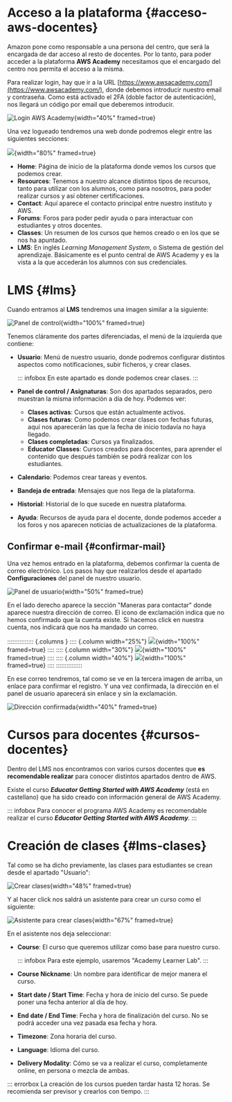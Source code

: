 
# Acceso a la plataforma {#acceso-aws-docentes}

Amazon pone como responsable a una persona del centro, que será la encargada de dar acceso al resto de docentes. Por lo tanto, para poder acceder a la plataforma **AWS Academy** necesitamos que el encargado del centro nos permita el acceso a la misma.

Para realizar login, hay que ir a la URL [https://www.awsacademy.com/](https://www.awsacademy.com/), donde debemos introducir nuestro email y contraseña. Como está activado el 2FA (doble factor de autenticación), nos llegará un código por email que deberemos introducir.

![Login AWS Academy](img/aws/docentes_login.png){width="40%" framed=true}

Una vez logueado tendremos una web donde podremos elegir entre las siguientes secciones:

![](img/aws/docentes_web.png){width="80%" framed=true}

* **Home**: Página de inicio de la plataforma donde vemos los cursos que podemos crear.
* **Resources**: Tenemos a nuestro alcance distintos tipos de recursos, tanto para utilizar con los alumnos, como para nosotros, para poder realizar cursos y así obtener certificaciones.
* **Contact**: Aquí aparece el contacto principal entre nuestro instituto y AWS.
* **Forums**: Foros para poder pedir ayuda o para interactuar con estudiantes y otros docentes.
* **Classes**: Un resumen de los cursos que hemos creado o en los que se nos ha apuntado.
* **LMS**: En inglés *Learning Management System*, o Sistema de gestión del aprendizaje. Básicamente es el punto central de AWS Academy y es la vista a la que accederán los alumnos con sus credenciales.


# LMS {#lms}

Cuando entramos al **LMS** tendremos una imagen similar a la siguiente:

![Panel de control](img/aws/docentes_lms.png){width="100%" framed=true}

Tenemos cláramente dos partes diferenciadas, el menú de la izquierda que contiene:

* **Usuario**: Menú de nuestro usuario, donde podremos configurar distintos aspectos como notificaciones, subir ficheros, y crear clases.
  
  ::: infobox
  En este apartado es donde podemos crear clases.
  :::

* **Panel de control / Asignaturas**: Son dos apartados separados, pero muestran la misma información a día de hoy. Podemos ver:
  * **Clases activas**: Cursos que están actualmente activos.
  * **Clases futuras**: Como podemos crear clases con fechas futuras, aquí nos aparecerán las que la fecha de inicio todavía no haya llegado.
  * **Clases completadas**: Cursos ya finalizados.
  * **Educator Classes**: Cursos creados para docentes, para aprender el contenido que después también se podrá realizar con los estudiantes.
* **Calendario**: Podemos crear tareas y eventos.
* **Bandeja de entrada**: Mensajes que nos llega de la plataforma.
* **Historial**: Historial de lo que sucede en nuestra plataforma.
* **Ayuda**: Recursos de ayuda para el docente, donde podemos acceder a los foros y nos aparecen noticias de actualizaciones de la plataforma.


## Confirmar e-mail {#confirmar-mail}

Una vez hemos entrado en la plataforma, debemos confirmar la cuenta de correo electrónico. Los pasos hay que realizarlos desde el apartado **Configuraciones** del panel de nuestro usuario.

![Panel de usuario](img/aws/docentes_panel_usuario.png){width="50%" framed=true}

En el lado derecho aparece la sección "Maneras para contactar" donde aparece nuestra dirección de correo. El icono de exclamación indica que no hemos confirmado que la cuenta existe. Si hacemos click en nuestra cuenta, nos indicará que nos ha mandado un correo.


::::::::::::::: {.columns }
:::: {.column width="25%"}
![](img/aws/docentes_email_confirm.png){width="100%" framed=true}
::::
:::: {.column width="30%"}
![](img/aws/docentes_email_reenviar.png){width="100%" framed=true}
::::
:::: {.column width="40%"}
![](img/aws/docentes_email_recibido.png){width="100%" framed=true}
::::
:::::::::::::::

En ese correo tendremos, tal como se ve en la tercera imagen de arriba, un enlace para confirmar el registro. Y una vez confirmada, la dirección en el panel de usuario aparecerá sin enlace y sin la exclamación.

![Dirección confirmada](img/aws/docentes_email_confirmado.png){width="40%" framed=true}




# Cursos para docentes {#cursos-docentes}

Dentro del LMS nos encontramos con varios cursos docentes que **es recomendable realizar** para conocer distintos apartados dentro de AWS.

Existe el curso ***Educator Getting Started with AWS Academy*** (está en castellano) que ha sido creado con información general de AWS Academy.

::: infobox
Para conocer el programa AWS Academy es recomendable realizar el curso ***Educator Getting Started with AWS Academy***.
:::


# Creación de clases {#lms-clases}

Tal como se ha dicho previamente, las clases para estudiantes se crean desde el apartado "Usuario":

![Crear clases](img/aws/docentes_usuario.png){width="48%" framed=true}

Y al hacer click nos saldrá un asistente para crear un curso como el siguiente:

![Asistente para crear clases](img/aws/docentes_curso_crear.png){width="67%" framed=true}

En el asistente nos deja seleccionar:

* **Course**: El curso que queremos utilizar como base para nuestro curso.

  ::: infobox
  Para este ejemplo, usaremos "Academy Learner Lab".
  :::

* **Course Nickname**: Un nombre para identificar de mejor manera el curso.
* **Start date / Start Time**: Fecha y hora de inicio del curso. Se puede poner una fecha anterior al día de hoy.
* **End date / End Time**: Fecha y hora de finalización del curso. No se podrá acceder una vez pasada esa fecha y hora.
* **Timezone**: Zona horaria del curso.
* **Language**: Idioma del curso.
* **Delivery Modality**: Cómo se va a realizar el curso, completamente online, en persona o mezcla de ambas.

::: errorbox
La creación de los cursos pueden tardar hasta 12 horas. Se recomienda ser previsor y crearlos con tiempo.
:::


